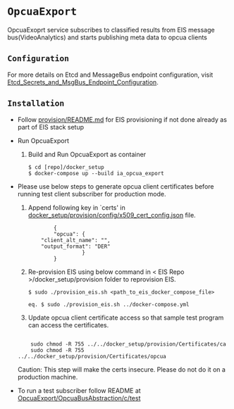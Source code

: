 # `OpcuaExport`

OpcuaExoprt service subscribes to classified results from EIS message bus(VideoAnalytics) and starts publishing meta data to opcua clients


## `Configuration`

For more details on Etcd and MessageBus endpoint configuration, visit [Etcd_Secrets_and_MsgBus_Endpoint_Configuration](../Etcd_Secrets_and_MsgBus_Endpoint_Configuration.md).

## `Installation`

* Follow [provision/README.md](../README#provision-eis.md) for EIS provisioning
  if not done already as part of EIS stack setup

* Run OpcuaExport

	1. Build and Run OpcuaExport as container
        ```
        $ cd [repo]/docker_setup
        $ docker-compose up --build ia_opcua_export
       ```

* Please use below steps to generate opcua client certificates before running test client subscriber for production mode.
   1. Append following key in `certs' in [docker_setup/provision/config/x509_cert_config.json](../docker_setup/provision/config/x509_cert_config.json) file.
        ```
                {
                "opcua": {
			"client_alt_name": "",
			"output_format": "DER"
                         }
                }
        ```

    2. Re-provision EIS using below command in < EIS Repo >/docker_setup/provision folder to reprovision EIS.

        ```
        $ sudo ./provision_eis.sh <path_to_eis_docker_compose_file>

        eq. $ sudo ./provision_eis.sh ../docker-compose.yml

        ```

      
    3. Update opcua client certificate access so that sample test program can access the certificates.
	
	```

        sudo chmod -R 755 ../../docker_setup/provision/Certificates/ca
        sudo chmod -R 755 ../../docker_setup/provision/Certificates/opcua
	
	 ```

    Caution: This step will make the certs insecure. Please do not do it on a production machine.
            

* To run a test subscriber follow README at [OpcuaExport/OpcuaBusAbstraction/c/test](OpcuaBusAbstraction/c/test)

